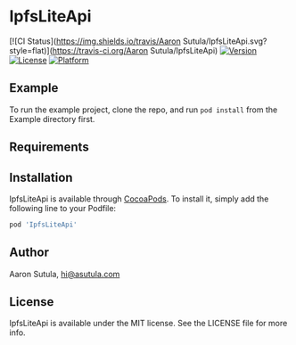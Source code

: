 # IpfsLiteApi

[![CI Status](https://img.shields.io/travis/Aaron Sutula/IpfsLiteApi.svg?style=flat)](https://travis-ci.org/Aaron Sutula/IpfsLiteApi)
[![Version](https://img.shields.io/cocoapods/v/IpfsLiteApi.svg?style=flat)](https://cocoapods.org/pods/IpfsLiteApi)
[![License](https://img.shields.io/cocoapods/l/IpfsLiteApi.svg?style=flat)](https://cocoapods.org/pods/IpfsLiteApi)
[![Platform](https://img.shields.io/cocoapods/p/IpfsLiteApi.svg?style=flat)](https://cocoapods.org/pods/IpfsLiteApi)

## Example

To run the example project, clone the repo, and run `pod install` from the Example directory first.

## Requirements

## Installation

IpfsLiteApi is available through [CocoaPods](https://cocoapods.org). To install
it, simply add the following line to your Podfile:

```ruby
pod 'IpfsLiteApi'
```

## Author

Aaron Sutula, hi@asutula.com

## License

IpfsLiteApi is available under the MIT license. See the LICENSE file for more info.
